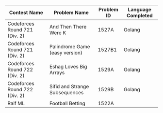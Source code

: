 Contest Name | Problem Name | Problem ID | Language Completed
-------------|--------------|------------|-------------------
Codeforces Round 721 (Div. 2) | And Then There Were K | 1527A | Golang
Codeforces Round 721 (Div. 2) | Palindrome Game (easy version) | 1527B1 | Golang
Codeforces Round 722 (Div. 2) | Eshag Loves Big Arrays | 1529A | Golang
Codeforces Round 722 (Div. 2) | Sifid and Strange Subsequences | 1529B | Golang
Raif ML | Football Betting | 1522A |
